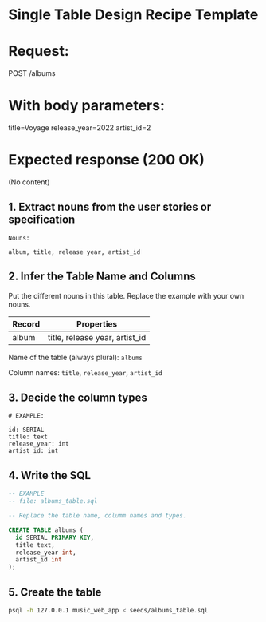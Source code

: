 # Single Table Design Recipe Template

# Request:
POST /albums

# With body parameters:
title=Voyage
release_year=2022
artist_id=2

# Expected response (200 OK)
(No content)

## 1. Extract nouns from the user stories or specification
```
Nouns:

album, title, release year, artist_id
```

## 2. Infer the Table Name and Columns

Put the different nouns in this table. Replace the example with your own nouns.

| Record                | Properties                     |
| --------------------- | ------------------------------ |
| album                 | title, release year, artist_id |

Name of the table (always plural): `albums`

Column names: `title`, `release_year`, `artist_id`

## 3. Decide the column types
```
# EXAMPLE:

id: SERIAL
title: text
release_year: int
artist_id: int
```

## 4. Write the SQL

```sql
-- EXAMPLE
-- file: albums_table.sql

-- Replace the table name, columm names and types.

CREATE TABLE albums (
  id SERIAL PRIMARY KEY,
  title text,
  release_year int,
  artist_id int
);
```

## 5. Create the table

```bash
psql -h 127.0.0.1 music_web_app < seeds/albums_table.sql
```